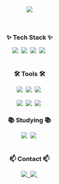 <header aligin="center">
  <img aligin="center" src="https://capsule-render.vercel.app/api?type=soft&color=FBCAE0&height=120&section=header&text=Hello!%20I'm%20Seonga&fontColor=FFFFFF&fontSize=50&fontAlignY=50&theme=vue"/>
</header>
<body>
<!--   <h3 align="center">✨ Tech Stack ✨</h3>
  <div align="center">
    # React
    <img src="https://img.shields.io/badge/react-20232a.svg?style=for-the-badge&logo=react&logoColor=61DAFB" />&nbsp
    # JavaScript
    <img src="https://img.shields.io/badge/javascript-F7DF1E.svg?style=for-the-badge&logo=javascript&logoColor=20232a" />&nbsp
    # html5
    <img src="https://img.shields.io/badge/html5-E34F26.svg?style=for-the-badge&logo=html5&logoColor=white" />&nbsp
    #Python
    <img src="https://img.shields.io/badge/Python-3776AB?style=for-the-badge&logo=Python&logoColor=white" />&nbsp
    # Github
    <img src="https://img.shields.io/badge/github-181717?style=for-the-badge&logo=github&logoColor=white" />&nbsp
    # Git
    <img src="https://img.shields.io/badge/git-F05032?style=for-the-badge&logo=git&logoColor=white" />&nbsp
  </div>
  
  <div align="center">
    <img src="https://img.shields.io/badge/styled--components-DB7093?style=for-the-badge&logo=styled-components&logoColor=ffd35b" />&nbsp
    <img src="https://img.shields.io/badge/tailwindcss-1daabb.svg?style=for-the-badge&logo=tailwind-css&logoColor=white" />&nbsp
    <img src="https://img.shields.io/badge/css3-1572B6.svg?style=for-the-badge&logo=css3&logoColor=white" />&nbsp
  </div>
  
  <br>
  
  <div align="center">
    <img src="https://img.shields.io/badge/python-3670A0?style=for-the-badge&logo=python&logoColor=ffdd54" />&nbsp
    <img src="https://img.shields.io/badge/pandas-150458.svg?style=for-the-badge&logo=pandas&logoColor=white" />&nbsp
    <img src="https://img.shields.io/badge/numpy-4d77cf.svg?style=for-the-badge&logo=numpy&logoColor=white" />&nbsp
    <img src="https://img.shields.io/badge/Matplotlib-11557c.svg?style=for-the-badge&logo=Matplotlib&logoColor=white" />&nbsp
  </div>
  
  <br>
  
  <h3 align="center">📚 Studying 📚</h3>
    <div align="center">
      <img src="https://img.shields.io/badge/typescript-007ACC.svg?style=for-the-badge&logo=typescript&logoColor=white" />&nbsp
      <img src="https://img.shields.io/badge/React%20Query-FF4154?style=for-the-badge&logo=react%20query&logoColor=white" />&nbsp
      <img src="https://img.shields.io/badge/Recoil-3578E5?style=for-the-badge&logo=recoil&logoColor=white" />&nbsp
    </div>

<br>

  <h3 align="center">🛠 Tools 🛠</h3>
  <div align="center">
    <img src="https://img.shields.io/badge/git-F05033.svg?style=for-the-badge&logo=git&logoColor=white" />&nbsp
    <img src="https://img.shields.io/badge/github-181717.svg?style=for-the-badge&logo=github&logoColor=white" />&nbsp
    <img src="https://img.shields.io/badge/Notion-F3F3F3.svg?style=for-the-badge&logo=notion&logoColor=black" />&nbsp
  </div>
  
  <div align="center">
    <img src="https://img.shields.io/badge/adobe%20photoshop-08253c.svg?style=for-the-badge&logo=adobe%20photoshop&logoColor=37abff" />&nbsp
    <img src="https://img.shields.io/badge/figma-F24E1E.svg?style=for-the-badge&logo=figma&logoColor=white" />&nbsp
  </div>
  
  <br>
  
  <div align="center">
    <img src="https://img.shields.io/badge/VSCode-2C2C32.svg?style=for-the-badge&logo=visual-studio-code&logoColor=22ABF3" />&nbsp
    <img src="https://img.shields.io/badge/jupyter-2C2C32.svg?style=for-the-badge&logo=jupyter&logoColor=F37726" />&nbsp
    <img src="https://img.shields.io/badge/Colab-2C2C32.svg?style=for-the-badge&logo=googlecolab&logoColor=F9AB00" />&nbsp
  </div> -->

<h3 align="center">✨ Tech Stack ✨</h3>
  <div align="center">
    <img src="https://img.shields.io/badge/html5-E34F26.svg?style=for-the-badge&logo=html5&logoColor=white" />&nbsp
    <img src="https://img.shields.io/badge/Python-3776AB?style=for-the-badge&logo=Python&logoColor=white" />&nbsp
    <img src="https://img.shields.io/badge/flask-000000?style=for-the-badge&logo=flask&logoColor=white" />&nbsp
    <img src="https://img.shields.io/badge/mysql-4479A1?style=for-the-badge&logo=mysql&logoColor=white" />&nbsp
  </div>

  <br>

  <h3 align="center">🛠 Tools 🛠</h3>
  <div align="center">
    <img src="https://img.shields.io/badge/git-F05033.svg?style=for-the-badge&logo=git&logoColor=white" />&nbsp
    <img src="https://img.shields.io/badge/github-181717.svg?style=for-the-badge&logo=github&logoColor=white" />&nbsp
    <img src="https://img.shields.io/badge/Notion-F3F3F3.svg?style=for-the-badge&logo=notion&logoColor=black" />&nbsp
  </div>
  
  <br>
  
  <div align="center">
    <img src="https://img.shields.io/badge/figma-F24E1E.svg?style=for-the-badge&logo=figma&logoColor=white" />&nbsp
    <img src="https://img.shields.io/badge/jupyter-F37626.svg?style=for-the-badge&logo=jupyter&logoColor=white" />&nbsp
    <img src="https://img.shields.io/badge/Colab-F9AB00.svg?style=for-the-badge&logo=googlecolab&logoColor=white" />&nbsp

  <h3 align="center">📚 Studying 📚</h3>
    <div align="center">
      <img src="https://img.shields.io/badge/react-20232a.svg?style=for-the-badge&logo=react&logoColor=61DAFB" />&nbsp
      <img src="https://img.shields.io/badge/javascript-F7DF1E.svg?style=for-the-badge&logo=javascript&logoColor=black" />&nbsp
    </div>
  
  <br>
  
  <h3 align="center">📫 Contact 📫</h3>
  <div align="center">
    <a align="center" href="https://2seonga.github.io/">
      <img src="https://img.shields.io/badge/githubpages-181717?style=for-the-badge&logo=Github Pages&logoColor=white" />&nbsp
    </a>
    <a align="center" href="mailto:2saritaum@gmail.com">
      <img src="https://img.shields.io/badge/2saritaum@gmail.com-D14836?style=for-the-badge&logo=gmail&logoColor=white" />&nbsp
    </a>
  </div>
</body>


<!--
**2SEONGA/2SEONGA** is a ✨ _special_ ✨ repository because its `README.md` (this file) appears on your GitHub profile.

Here are some ideas to get you started:

- 🔭 I’m currently working on ...
- 🌱 I’m currently learning ...
- 👯 I’m looking to collaborate on ...
- 🤔 I’m looking for help with ...
- 💬 Ask me about ...
- 📫 How to reach me: ...
- 😄 Pronouns: ...
- ⚡ Fun fact: ...
-->
